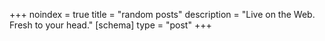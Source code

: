 +++
noindex = true
title = "random posts"
description = "Live on the Web. Fresh to your head."
[schema]
  type = "post"
+++
